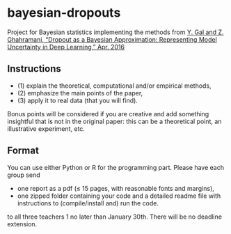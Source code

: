 # bayesian-dropouts

Project for Bayesian statistics implementing the methods from [Y. Gal and Z. Ghahramani, “Dropout as a Bayesian Approximation: Representing Model Uncertainty in Deep Learning,” Apr. 2016](https://arxiv.org/pdf/1506.02142.pdf)

## Instructions

* (1) explain the theoretical, computational and/or empirical methods, 
* (2) emphasize the main points of the paper, 
* (3) apply it to real data (that you will find). 

Bonus points will be considered if you are creative and add something insightful that is not in the original paper: this can be a theoretical point, an illustrative experiment, etc.

## Format

You can use either Python or R for the programming part. Please have each group send
* one report as a pdf (≤ 15 pages, with reasonable fonts and margins),
* one zipped folder containing your code and a detailed readme file with instructions to (compile/install and) run the code.

to all three teachers 1 no later than January 30th. There will be no deadline extension.

